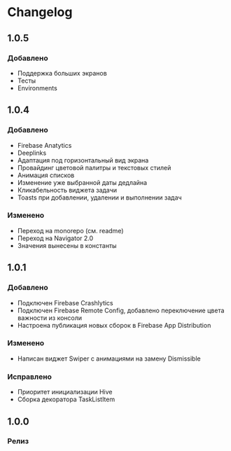 # Changelog

## 1.0.5

### Добавлено

- Поддержка больших экранов
- Тесты
- Environments

## 1.0.4

### Добавлено

- Firebase Anatytics
- Deeplinks
- Адаптация под горизонтальный вид экрана
- Провайдинг цветовой палитры и текстовых стилей
- Анимация списков
- Изменение уже выбранной даты дедлайна
- Кликабельность виджета задачи
- Toasts при добавлении, удалении и выполнении задач

### Изменено

- Переход на monorepo (см. readme)
- Переход на Navigator 2.0
- Значения вынесены в константы

## 1.0.1

### Добавлено

- Подключен Firebase Crashlytics
- Подключен Firebase Remote Config, добавлено переключение цвета важности из консоли
- Настроена публикация новых сборок в Firebase App Distribution

### Изменено

- Написан виджет Swiper с анимациями на замену Dismissible

### Исправлено

- Приоритет инициализации Hive
- Сборка декоратора TaskListItem

## 1.0.0

### Релиз
